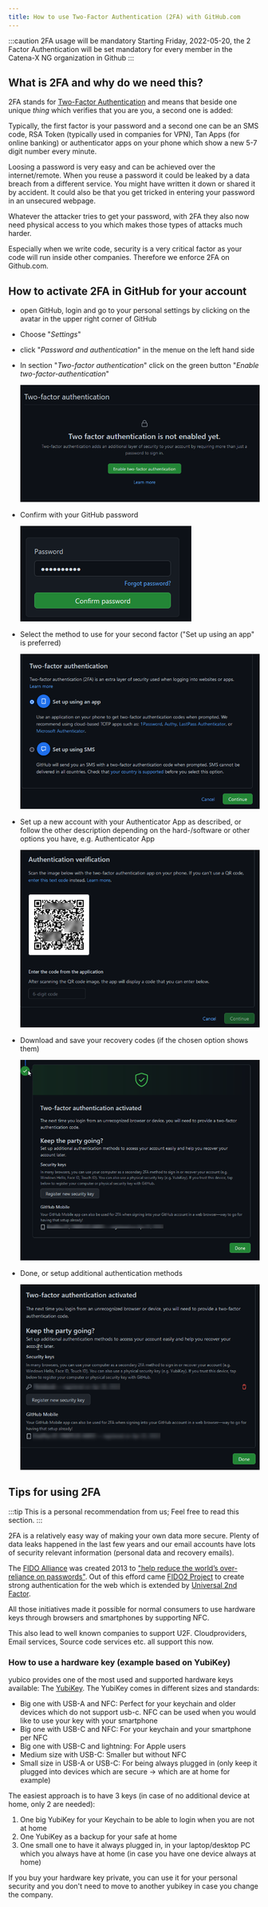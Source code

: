 ```yaml
---
title: How to use Two-Factor Authentication (2FA) with GitHub.com
---
```


:::caution 2FA usage will be mandatory
Starting Friday, 2022-05-20, the 2 Factor Authentication will be set mandatory for every member in the Catena-X NG organization in Github
:::

## What is 2FA and why do we need this?

2FA stands for [Two-Factor Authentication](https://en.wikipedia.org/wiki/Multi-factor_authentication) and means that beside one unique *thing* which verifies that you are you, a second one is added:

Typically, the first factor is your password and a second one can be an SMS code, RSA Token (typically used in companies for VPN), Tan Apps (for online banking) or authenticator apps on your phone which show a new 5-7 digit number every minute.

Loosing a password is very easy and can be achieved over the internet/remote. When you reuse a password it could be leaked by a data breach from a different service. You might have written it down or shared it by accident. It could also be that you get tricked in entering your password in an unsecured webpage.

Whatever the attacker tries to get your password, with 2FA they also now need physical access to you which makes those types of attacks much harder.

Especially when we write code, security is a very critical factor as your code will run inside other companies. Therefore we enforce 2FA on Github.com.

## How to activate 2FA in GitHub for your account

- open GitHub, login and go to your personal settings by clicking on the avatar in the upper right corner of GitHub
- Choose "*Settings*"
- click "*Password and authentication*" in the menue on the left hand side
- In section "*Two-factor authentication*" click on the green button "*Enable two-factor-authentication*"

     ![2fa not enabled yet](assets/2fa-1.png)

- Confirm with your GitHub password

     ![confirm 2fa](assets/2fa-2.png)

- Select the method to use for your second factor ("Set up using an app" is preferred)

     ![select 2fa method](assets/2fa-3.png)

- Set up a new account with your Authenticator App as described, or follow  the other description depending on the hard-/software or other options you have, e.g. Authenticator App

     ![setup with authenticator app](assets/2fa-4.png)

- Download and save your recovery codes (if the chosen option shows them)

     ![2fa done](assets/2fa-5.png)

- Done, or setup additional authentication methods

     ![2fa done with additional](assets/2fa-6.png)

## Tips for using 2FA

:::tip
This is a personal recommendation from us; Feel free to read this section.
:::

2FA is a relatively easy way of making your own data more secure. Plenty of data leaks happened in the last few years and our email accounts have lots of security  relevant information (personal data and recovery emails).

The [FIDO Alliance](https://en.wikipedia.org/wiki/FIDO_Alliance) was created 2013 to ["help reduce the world’s over-reliance on passwords"](https://envzone.com/why-big-tech-is-striving-for-the-world-without-password/). Out of this efford came [FIDO2 Project](https://en.wikipedia.org/wiki/FIDO2_Project) to create strong authentication for the web which is extended by [Universal 2nd Factor](https://en.wikipedia.org/wiki/Universal_2nd_Factor).

All those initiatives made it possible for normal consumers to use hardware keys through browsers and smartphones by supporting NFC.

This also lead to well known companies to support U2F. Cloudproviders, Email services, Source code services etc. all support this now.

### How to use a hardware key (example based on YubiKey)

yubico provides one of the most used and supported hardware keys available: The [YubiKey](https://www.yubico.com/products/). The YubiKey comes in different sizes and standards:

- Big one with USB-A and NFC: Perfect for your keychain and older devices which do not support usb-c. NFC can be used when you would like to use your key with your smartphone
- Big one with USB-C and NFC: For your keychain and your smartphone per NFC
- Big one with USB-C and lightning: For Apple users
- Medium size with USB-C: Smaller but without NFC
- Small size in USB-A or USB-C: For being always plugged in (only keep it plugged into devices which are secure -> which are at home for example)

The easiest approach is to have 3 keys (in case of no additional device at home, only 2 are needed):

1. One big YubiKey for your Keychain to be able to login when you are not at home
2. One YubiKey as a backup for your safe at home
3. One small one to have it always plugged in, in your laptop/desktop PC which you always have at home (in case you have one device always at home)

If you buy your hardware key private, you can use it for your personal security and you don't need to move to another yubikey in case you change the company.
